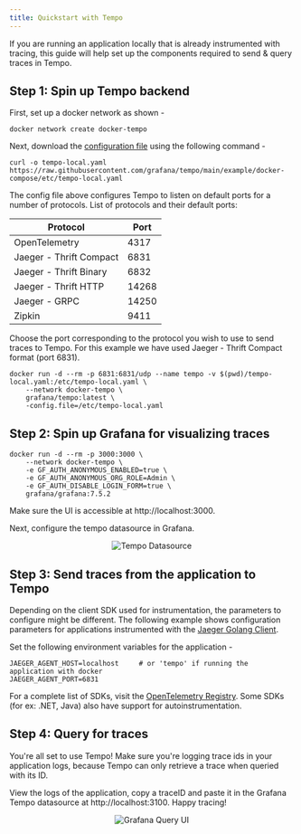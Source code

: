 ```yaml
---
title: Quickstart with Tempo
---
```


If you are running an application locally that is already instrumented with tracing,
this guide will help set up the components required to send & query traces in Tempo.

## Step 1: Spin up Tempo backend

First, set up a docker network as shown -

```
docker network create docker-tempo
```

Next, download the [configuration file](https://github.com/grafana/tempo/blob/main/example/docker-compose/etc/tempo-local.yaml) using the following command -

```
curl -o tempo-local.yaml https://raw.githubusercontent.com/grafana/tempo/main/example/docker-compose/etc/tempo-local.yaml
```

The config file above configures Tempo to listen on default ports for a number of protocols.
List of protocols and their default ports:

|  Protocol    |   Port  |
|  ---         |   ---   |
|  OpenTelemetry  | 4317 |
|  Jaeger - Thrift Compact | 6831 |  # Jaeger Golang client uses this when used with JAEGER_AGENT_HOST & JAEGER_AGENT_PORT
|  Jaeger - Thrift Binary |  6832  |
|  Jaeger - Thrift HTTP |  14268 |  # Jaeger Golang client uses this when used with JAEGER_ENDPOINT
|  Jaeger - GRPC |  14250  | # Jaeger Agent uses this.
|  Zipkin  | 9411 |

Choose the port corresponding to the protocol you wish to use to send traces to Tempo. For this example we have used Jaeger - Thrift
Compact format (port 6831).

```
docker run -d --rm -p 6831:6831/udp --name tempo -v $(pwd)/tempo-local.yaml:/etc/tempo-local.yaml \
    --network docker-tempo \
    grafana/tempo:latest \
    -config.file=/etc/tempo-local.yaml
```

## Step 2: Spin up Grafana for visualizing traces

```
docker run -d --rm -p 3000:3000 \
    --network docker-tempo \
    -e GF_AUTH_ANONYMOUS_ENABLED=true \
    -e GF_AUTH_ANONYMOUS_ORG_ROLE=Admin \
    -e GF_AUTH_DISABLE_LOGIN_FORM=true \
    grafana/grafana:7.5.2
```

Make sure the UI is accessible at http://localhost:3000.

Next, configure the tempo datasource in Grafana.

<p align="center"><img src="../tempo-ds.png" alt="Tempo Datasource"></p>


## Step 3: Send traces from the application to Tempo

Depending on the client SDK used for instrumentation, the parameters to configure might be different.
The following example shows configuration parameters for applications instrumented with the [Jaeger Golang Client](https://github.com/jaegertracing/jaeger-client-go).

Set the following environment variables for the application -

```
JAEGER_AGENT_HOST=localhost     # or 'tempo' if running the application with docker
JAEGER_AGENT_PORT=6831
```

For a complete list of SDKs, visit the [OpenTelemetry Registry](https://opentelemetry.io/registry/?s=sdk).
Some SDKs (for ex: .NET, Java) also have support for autoinstrumentation.

## Step 4: Query for traces

You're all set to use Tempo! Make sure you're logging trace ids in your application logs, because Tempo can only retrieve a trace when queried with its ID.

View the logs of the application, copy a traceID and paste it in the Grafana Tempo datasource at http://localhost:3100. Happy tracing!

<p align="center"><img src="../grafana-query.png" alt="Grafana Query UI"></p>
